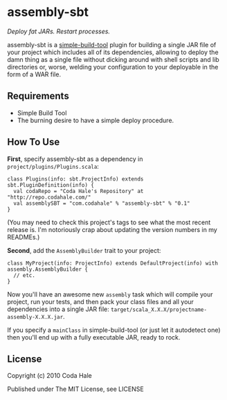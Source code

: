 assembly-sbt
============

*Deploy fat JARs. Restart processes.*

assembly-sbt is a [simple-build-tool](http://code.google.com/p/simple-build-tool/)
plugin for building a single JAR file of your project which includes all of its
dependencies, allowing to deploy the damn thing as a single file without dicking
around with shell scripts and lib directories or, worse, welding your
configuration to your deployable in the form of a WAR file.

Requirements
------------

* Simple Build Tool
* The burning desire to have a simple deploy procedure.


How To Use
----------

**First**, specify assembly-sbt as a dependency in
`project/plugins/Plugins.scala`:

    class Plugins(info: sbt.ProjectInfo) extends sbt.PluginDefinition(info) {
      val codaRepo = "Coda Hale's Repository" at "http://repo.codahale.com/"
      val assemblySBT = "com.codahale" % "assembly-sbt" % "0.1"
    }

(You may need to check this project's tags to see what the most recent release
is. I'm notoriously crap about updating the version numbers in my READMEs.)

**Second**, add the `AssemblyBuilder` trait to your project:
    
    class MyProject(info: ProjectInfo) extends DefaultProject(info) with assembly.AssemblyBuilder {
      // etc.
    }


Now you'll have an awesome new `assembly` task which will compile your project,
run your tests, and then pack your class files and all your dependencies into a
single JAR file: `target/scala_X.X.X/projectname-assembly-X.X.X.jar`.

If you specify a `mainClass` in simple-build-tool (or just let it autodetect
one) then you'll end up with a fully executable JAR, ready to rock.


License
-------

Copyright (c) 2010 Coda Hale

Published under The MIT License, see LICENSE